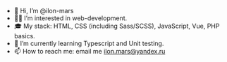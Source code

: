 - 👋 Hi, I’m @ilon-mars
- 👨‍💻 I’m interested in web-development. 
- 🎓 My stack: HTML, CSS (including Sass/SCSS), JavaScript, Vue, PHP basics.
- 🌱 I’m currently learning Typescript and Unit testing. 
- 📫 How to reach me: email me ilon.mars@yandex.ru

<!---
ilon-mars/ilon-mars is a ✨ special ✨ repository because its `README.md` (this file) appears on your GitHub profile.
You can click the Preview link to take a look at your changes.
--->
